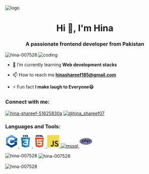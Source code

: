 ![logo](https://github.com/hina-007528/hina-007528/blob/main/githubb%20banner.jpg)
<h1 align="center">Hi 👋, I'm Hina</h1>
<h3 align="center">A passionate frontend developer from Pakistan</h3>
<img align="right" alt="coding" width="400" src="https://github.com/user-attachments/assets/3d4c9f86-deba-4791-baac-3352d1dd966a">

<p align="left"> <img src="https://komarev.com/ghpvc/?username=hina-007528&label=Profile%20views&color=0e75b6&style=flat" alt="hina-007528" /> </p>

- 🌱 I’m currently learning **Web development stacks**

- 📫 How to reach me **hinashareef185@gmail.com**

- ⚡ Fun fact **I make laugh to Everyone😃**

<h3 align="left">Connect with me:</h3>
<p align="left">
<a href="https://linkedin.com/in/hina-shareef-51625830a" target="blank"><img align="center" src="https://raw.githubusercontent.com/rahuldkjain/github-profile-readme-generator/master/src/images/icons/Social/linked-in-alt.svg" alt="hina-shareef-51625830a" height="30" width="40" /></a>
<a href="https://instagram.com/@hina_shareef07" target="blank"><img align="center" src="https://raw.githubusercontent.com/rahuldkjain/github-profile-readme-generator/master/src/images/icons/Social/instagram.svg" alt="@hina_shareef07" height="30" width="40" /></a>
</p>

<h3 align="left">Languages and Tools:</h3>
<p align="left"> <a href="https://www.w3schools.com/cpp/" target="_blank" rel="noreferrer"> <img src="https://raw.githubusercontent.com/devicons/devicon/master/icons/cplusplus/cplusplus-original.svg" alt="cplusplus" width="40" height="40"/> </a> <a href="https://www.w3schools.com/css/" target="_blank" rel="noreferrer"> <img src="https://raw.githubusercontent.com/devicons/devicon/master/icons/css3/css3-original-wordmark.svg" alt="css3" width="40" height="40"/> </a> <a href="https://www.w3.org/html/" target="_blank" rel="noreferrer"> <img src="https://raw.githubusercontent.com/devicons/devicon/master/icons/html5/html5-original-wordmark.svg" alt="html5" width="40" height="40"/> </a> <a href="https://developer.mozilla.org/en-US/docs/Web/JavaScript" target="_blank" rel="noreferrer"> <img src="https://raw.githubusercontent.com/devicons/devicon/master/icons/javascript/javascript-original.svg" alt="javascript" width="40" height="40"/> </a> <a href="https://www.microsoft.com/en-us/sql-server" target="_blank" rel="noreferrer"> <img src="https://www.svgrepo.com/show/303229/microsoft-sql-server-logo.svg" alt="mssql" width="40" height="40"/> </a> <a href="https://www.php.net" target="_blank" rel="noreferrer"> <img src="https://raw.githubusercontent.com/devicons/devicon/master/icons/php/php-original.svg" alt="php" width="40" height="40"/> </a> </p>

<p><img align="left" src="https://github-readme-stats.vercel.app/api/top-langs?username=hina-007528&show_icons=true&locale=en&layout=compact" alt="hina-007528" /></p>

<p>&nbsp;<img align="center" src="https://github-readme-stats.vercel.app/api?username=hina-007528&show_icons=true&locale=en" alt="hina-007528" /></p>

<p><img align="center" src="https://github-readme-streak-stats.herokuapp.com/?user=hina-007528&" alt="hina-007528" /></p>

